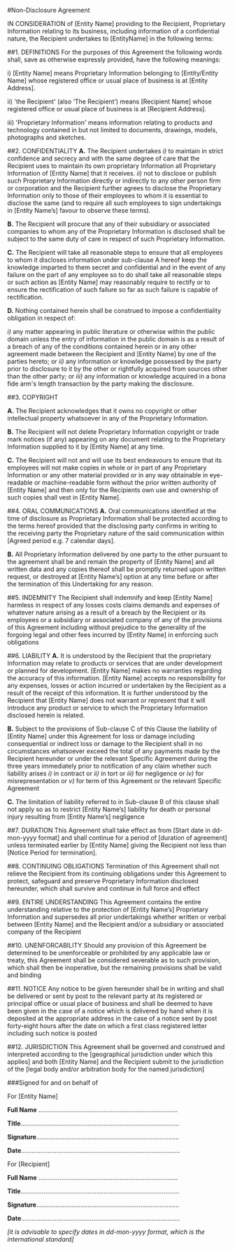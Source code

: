 #Non-Disclosure AgreementIN CONSIDERATION of [Entity Name] providing to the Recipient, Proprietary Information relating to its business, including information of a confidential nature, the Recipient undertakes to [EntityName] in the following terms:##1.	DEFINITIONSFor the purposes of this Agreement the following words shall, save as otherwise expressly provided, have the following meanings:
i)	[Entity Name] means Proprietary Information belonging to [Entity/Entity Name] whose registered office or usual place of business is at [Entity Address].
ii)	'the Recipient' (also ‘The Recipient’) means [Recipient Name] whose registered office or usual place of business is at [Recipient Address]. 

iii)	'Proprietary Information' means information relating to products and technology contained in but not limited to documents, drawings, models, photographs and sketches.##2.	CONFIDENTIALITY**A.**	The Recipient undertakes *i)* to maintain in strict confidence and secrecy and with the same degree of care that the Recipient uses to maintain its own proprietary Information all Proprietary Information of [Entity Name] that it receives. *ii)* not to disclose or publish such Proprietary Information directly or indirectly to any other person firm or corporation and the Recipient further agrees to disclose the Proprietary Information only to those of their employees to whom it is essential to disclose the same (and to require all such employees to sign undertakings in [Entity Name’s] favour to observe these terms).
**B.**	The Recipient will procure that any of their subsidiary or associated companies to whom any of the Proprietary Information is disclosed shall be subject to the same duty of care in respect of such Proprietary Information.**C.**	The Recipient will take all reasonable steps to ensure that all employees to whom it discloses information under sub-clause A hereof keep the knowledge imparted to them secret and confidential and in the event of any failure on the part of any employee so to do shall take all reasonable steps or such action as [Entity Name] may reasonably require to rectify or to ensure the rectification of such failure so far as such failure is capable of rectification.**D.**	Nothing contained herein shall be construed to impose a confidentiality obligation in respect of:*i)*	any matter appearing in public literature or otherwise within the public domain unless the entry of information in the public domain is as a result of a breach of any of the conditions contained herein or in any other agreement made between the Recipient and [Entity Name] by one of the parties hereto; or*ii)*	any information or knowledge possessed by the party prior to disclosure to it by the other or rightfully acquired from sources other than the other party; or *iii)* any information or knowledge acquired in a bona fide arm's length transaction by the party making the disclosure.##3.	COPYRIGHT**A.**	The Recipient acknowledges that it owns no copyright or other intellectual property whatsoever in any of the Proprietary Information.**B.**	The Recipient will not delete Proprietary Information copyright or trade mark notices (if any) appearing on any document relating to the Proprietary Information supplied to it by [Entity Name] at any time.
**C.**	The Recipient will not and will use its best endeavours to ensure that its employees will not make copies in whole or in part of any Proprietary Information or any other material provided or in any way obtainable in eye-readable or machine-readable form without the prior written authority of [Entity Name] and then only for the Recipients own use and ownership of such copies shall vest in [Entity Name].##4.	ORAL COMMUNICATIONS**A.**	Oral communications identified at the time of disclosure as Proprietary Information shall be protected according to the terms hereof provided that the disclosing party confirms in writing to the receiving party the Proprietary nature of the said communication within [Agreed period e.g. 7 calendar days].
**B.**	All Proprietary Information delivered by one party to the other pursuant to the agreement shall be and remain the property of [Entity Name] and all written data and any copies thereof shall be promptly returned upon written request, or destroyed at [Entity Name’s] option at any time before or after the termination of this Undertaking for any reason.##5.	INDEMNITYThe Recipient shall indemnify and keep [Entity Name] harmless in respect of any losses costs claims demands and expenses of whatever nature arising as a result of a breach by the Recipient or its employees or a subsidiary or associated company of any of the provisions of this Agreement including without prejudice to the generality of the forgoing legal and other fees incurred by [Entity Name] in enforcing such obligations##6.	LIABILITY**A.**	It is understood by the Recipient that the proprietary Information may relate to products or services that are under development or planned for development. [Entity Name] makes no warranties regarding the accuracy of this information. [Entity Name] accepts no responsibility for any expenses, losses or action incurred or undertaken by the Recipient as a result of the receipt of this information. It is further understood by the Recipient that [Entity Name] does not warrant or represent that it will introduce any product or service to which the Proprietary Information disclosed herein is related.
**B.**	Subject to the provisions of Sub-clause C of this Clause the liability of [Entity Name] under this Agreement for loss or damage including consequential or indirect loss or damage to the Recipient shall in no circumstances whatsoever exceed the total of any payments made by the Recipient hereunder or under the relevant Specific Agreement during the three years immediately prior to notification of any claim whether such liability arises *i)* in contract or *ii)* in tort or *iii)* for negligence or *iv)* for misrepresentation or *v)* for term of this Agreement or the relevant Specific Agreement
**C.**	The limitation of liability referred to in Sub-clause B of this clause shall not apply so as to restrict [Entity Name’s] liability for death or personal injury resulting from [Entity Name’s] negligence##7.	DURATIONThis Agreement shall take effect as from [Start date in dd-mon-yyyy format] and shall continue for a period of [duration of agreement] unless terminated earlier by [Entity Name] giving the Recipient not less than [Notice Period for termination].##8.	CONTINUING OBLIGATIONSTermination of this Agreement shall not relieve the Recipient from its continuing obligations under this Agreement to protect, safeguard and preserve Proprietary Information disclosed hereunder, which shall survive and continue in full force and effect##9.	ENTIRE UNDERSTANDINGThis Agreement contains the entire understanding relative to the protection of [Entity Name’s] Proprietary Information and supersedes all prior undertakings whether written or verbal between [Entity Name] and the Recipient and/or a subsidiary or associated company of the Recipient##10. UNENFORCABILITYShould any provision of this Agreement be determined to be unenforceable or prohibited by any applicable law or treaty, this Agreement shall be considered severable as to such provision, which shall then be inoperative, but the remaining provisions shall be valid and binding##11.	NOTICEAny notice to be given hereunder shall be in writing and shall be delivered or sent by post to the relevant party at its registered or principal office or usual place of business and shall be deemed to have been given in the case of a notice which is delivered by hand when it is deposited at the appropriate address in the case of a notice sent by post forty-eight hours after the date on which a first class registered letter including such notice is posted##12.	JURISDICTIONThis Agreement shall be governed and construed and interpreted according to the [geographical jurisdiction under which this applies] and both [Entity Name] and the Recipient submit to the jurisdiction of the [legal body and/or arbitration body for the named jurisdiction]###Signed for and on behalf of	
	For [Entity Name]      		

**Full Name** ...............................................................................**Title**..........................................................................................

**Signature**.................................................................................

**Date**..........................................................................................For [Recipient]      		

**Full Name**  ...............................................................................**Title**..........................................................................................

**Signature**.................................................................................

**Date**..........................................................................................*[it is advisable to specify dates in dd-mon-yyyy format, which is the international standard]*